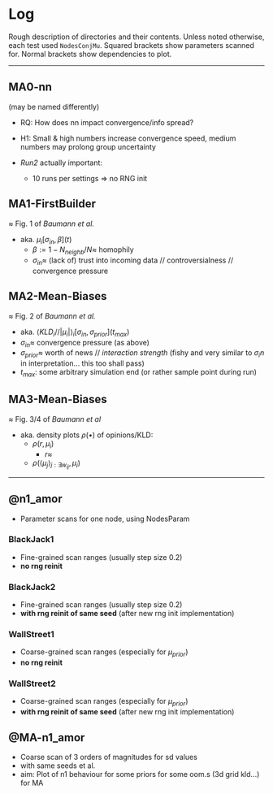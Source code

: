 # Log

Rough description of directories and their contents.
Unless noted otherwise, each test used `NodesConjMu`.
Squared brackets show parameters scanned for.
Normal brackets show dependencies to plot.

---

## MA0-nn

(may be named differently)

- RQ: How does nn impact convergence/info spread?
- H1: Small & high numbers increase convergence speed, medium numbers may prolong group uncertainty

- *Run2* actually important:
    - 10 runs per settings => no RNG init

## MA1-FirstBuilder

$\approx$ Fig. 1 of *Baumann et al.*
- aka. $\mu_i[\sigma_{in}, \beta](t)$
    - $\beta := 1-N_{neighb}/N \approx$ homophily
    - $\sigma_{in} \approx$ (lack of) trust into incoming data // controversialness // convergence pressure

## MA2-Mean-Biases

$\approx$ Fig. 2 of *Baumann et al.*
- aka. $\langle KLD_i // |\mu_i|\rangle _i[\sigma_{in}, \sigma_{prior}] (t_{max})$
- $\sigma_{in} \approx$ convergence pressure (as above)
- $\sigma_{prior} \approx$ worth of news // *interaction strength* (fishy and very similar to $\sigma_in$ in interpretation... this too shall pass)
- $t_{max}$: some arbitrary simulation end (or rather sample point during run)

## MA3-Mean-Biases

$\approx$ Fig. 3/4 of *Baumann et al*
- aka. density plots $\rho(\bullet)$ of opinions/KLD:
    - $\rho(r, \mu_i)$
        - $r \approx$ 
    - $\rho(\langle \mu_j \rangle _{j: \exists w_{ij}}, \mu_i)$


---


## @n1_amor

- Parameter scans for one node, using NodesParam

### BlackJack1

- Fine-grained scan ranges (usually step size 0.2)
- **no rng reinit**

### BlackJack2

- Fine-grained scan ranges (usually step size 0.2)
- **with rng reinit of same seed** (after new rng init implementation)

### WallStreet1

- Coarse-grained scan ranges (especially for $\mu_{prior}$)
- **no rng reinit**

### WallStreet2

- Coarse-grained scan ranges (especially for $\mu_{prior}$)
- **with rng reinit of same seed** (after new rng init implementation)

## @MA-n1_amor

- Coarse scan of 3 orders of magnitudes for sd values
- with same seeds et al.
- aim: Plot of n1 behaviour for some priors for some oom.s (3d grid kld...) for MA
